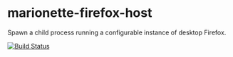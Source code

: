 marionette-firefox-host
=======================

Spawn a child process running a configurable instance of desktop Firefox.

[![Build
Status](https://travis-ci.org/mozilla-b2g/marionette-firefox-host.png?branch=master)](https://travis-ci.org/mozilla-b2g/marionette-firefox-host)
